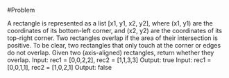 #Problem

A rectangle is represented as a list [x1, y1, x2, y2], where (x1, y1) are the coordinates of its bottom-left corner, and (x2, y2) are the coordinates of its top-right corner.
Two rectangles overlap if the area of their intersection is positive.  To be clear, two rectangles that only touch at the corner or edges do not overlap.
Given two (axis-aligned) rectangles, return whether they overlap.
Input: rec1 = [0,0,2,2], rec2 = [1,1,3,3]
Output: true
Input: rec1 = [0,0,1,1], rec2 = [1,0,2,1]
Output: false
